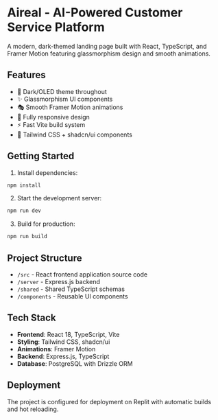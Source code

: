 # Aireal - AI-Powered Customer Service Platform

A modern, dark-themed landing page built with React, TypeScript, and Framer Motion featuring glassmorphism design and smooth animations.

## Features

- 🌙 Dark/OLED theme throughout
- ✨ Glassmorphism UI components
- 🎭 Smooth Framer Motion animations
- 📱 Fully responsive design
- ⚡ Fast Vite build system
- 🎨 Tailwind CSS + shadcn/ui components

## Getting Started

1. Install dependencies:
```bash
npm install
```

2. Start the development server:
```bash
npm run dev
```

3. Build for production:
```bash
npm run build
```

## Project Structure

- `/src` - React frontend application source code
- `/server` - Express.js backend
- `/shared` - Shared TypeScript schemas
- `/components` - Reusable UI components

## Tech Stack

- **Frontend**: React 18, TypeScript, Vite
- **Styling**: Tailwind CSS, shadcn/ui
- **Animations**: Framer Motion
- **Backend**: Express.js, TypeScript
- **Database**: PostgreSQL with Drizzle ORM

## Deployment

The project is configured for deployment on Replit with automatic builds and hot reloading.